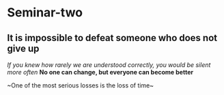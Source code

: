 # Seminar-two
## It is impossible to defeat someone who does not give up
*If you knew how rarely we are understood correctly, you would be silent more often*
**No one can change, but everyone can become better**

~One of the most serious losses is the loss of time~
